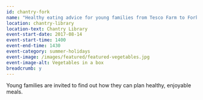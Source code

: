 ```yaml
---
id: chantry-fork
name: "Healthy eating advice for young families from Tesco Farm to Fork"
location: chantry-library
location-text: Chantry Library
event-start-date: 2017-08-14
event-start-time: 1400
event-end-time: 1430
event-category: summer-holidays
event-image: /images/featured/featured-vegetables.jpg
event-image-alt: Vegetables in a box
breadcrumb: y
---
```


Young families are invited to find out how they can plan healthy, enjoyable meals.
